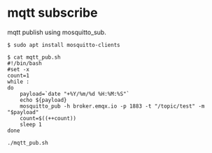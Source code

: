 # mqtt subscribe
mqtt publish using mosquitto_sub.   
```
$ sudo apt install mosquitto-clients

$ cat mqtt_pub.sh
#!/bin/bash
#set -x
count=1
while :
do
    payload=`date "+%Y/%m/%d %H:%M:%S"`
    echo ${payload}
    mosquitto_pub -h broker.emqx.io -p 1883 -t "/topic/test" -m "$payload"
    count=$((++count))
    sleep 1
done

./mqtt_pub.sh
```
